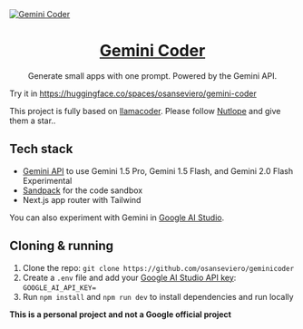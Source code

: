 <a href="https://www.geminicoder.io">
  <img alt="Gemini Coder" src="./public/logo.svg">
  <h1 align="center">Gemini Coder</h1>
</a>

<p align="center">
  Generate small apps with one prompt. Powered by the Gemini API.
</p>

Try it in https://huggingface.co/spaces/osanseviero/gemini-coder 

This project is fully based on [llamacoder](https://github.com/Nutlope/llamacoder). Please follow [Nutlope](https://github.com/Nutlope) and give them a star..

## Tech stack

- [Gemini API](https://ai.google.dev/gemini-api/docs) to use Gemini 1.5 Pro, Gemini 1.5 Flash, and Gemini 2.0 Flash Experimental
- [Sandpack](https://sandpack.codesandbox.io/) for the code sandbox
- Next.js app router with Tailwind

You can also experiment with Gemini in [Google AI Studio](https://aistudio.google.com/).

## Cloning & running

1. Clone the repo: `git clone https://github.com/osanseviero/geminicoder`
2. Create a `.env` file and add your [Google AI Studio API key](https://aistudio.google.com/app/apikey): `GOOGLE_AI_API_KEY=`
3. Run `npm install` and `npm run dev` to install dependencies and run locally

**This is a personal project and not a Google official project**
